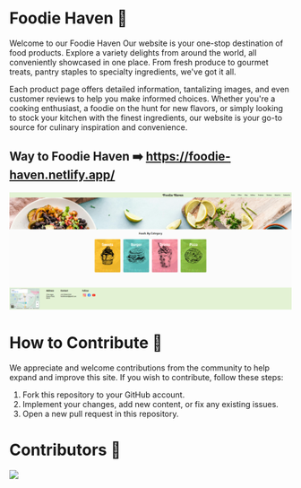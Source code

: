 # Foodie Haven 🍱

Welcome to our Foodie Haven Our website is your one-stop destination of food products. Explore a variety delights from around the world, all conveniently showcased in one place. From fresh produce to gourmet treats, pantry staples to specialty ingredients, we've got it all.

Each product page offers detailed information, tantalizing images, and even customer reviews to help you make informed choices. Whether you're a cooking enthusiast, a foodie on the hunt for new flavors, or simply looking to stock your kitchen with the finest ingredients, our website is your go-to source for culinary inspiration and convenience.

## Way to Foodie Haven ➡️ https://foodie-haven.netlify.app/ 

![Screenshot](./images/home-ss.png)


# How to Contribute  🤝

We appreciate and welcome contributions from the community to help expand and improve this site. If you wish to contribute, follow these steps:

1. Fork this repository to your GitHub account.
2. Implement your changes, add new content, or fix any existing issues.
3. Open a new pull request in this repository.



# Contributors 👏

<a href="https://github.com/MarcusJadhav/icp-8.0-html-css-group-project-2/graphs/contributors">
  <img src="https://contrib.rocks/image?repo=MarcusJadhav/icp-8.0-html-css-group-project-2" />
</a>
